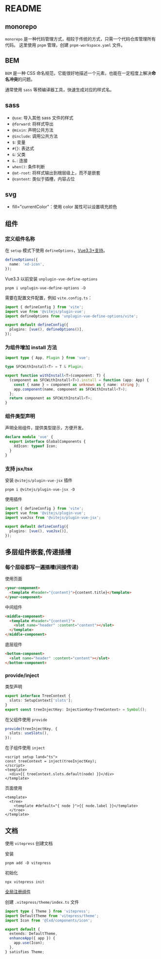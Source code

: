 # README

## monorepo

`monorepo` 是一种代码管理方式，相较于传统的方式，只需一个代码仓库管理所有代码。
这里使用 `pnpm` 管理，创建 `pnpm-workspace.yaml` 文件。

## BEM

`BEM` 是一种 CSS 命名规范，它能很好地描述一个元素，也能在一定程度上解决**命名冲突**的问题。

通常使用 `sass` 等预编译器工具，快速生成对应的样式名。

## sass

- `@use`: 导入其他 sass 文件的样式
- `@forward`: 将样式导出
- `@mixin`: 声明公共方法
- `@include`: 调用公共方法
- `$`: 变量
- `#{}`: 表达式
- `&`: 父类
- `&.`: 连接
- `when()`: 条件判断
- `@at-root`: 将样式输出到根层级上，而不是嵌套
- `@content`: 类似于插槽，内容占位

## svg

- fill="currentColor"：使用 color 属性可以设置填充颜色

## 组件

### 定义组件名称

在 `setup` 模式下使用 `defineOptions`，[Vue3.3+支持](https://cn.vuejs.org/api/sfc-script-setup.html#defineoptions)。

```ts
defineOptions({
  name: 'xd-icon',
});
```

Vue3.3 以前安装 `unplugin-vue-define-options`

```shell
pnpm i unplugin-vue-define-options -D
```

需要在配置文件配置，例如 `vite.config.ts`：

```ts
import { defineConfig } from 'vite';
import vue from '@vitejs/plugin-vue';
import defineOptions from 'unplugin-vue-define-options/vite';

export default defineConfig({
  plugins: [vue(), defineOptions()],
});
```

### 为组件增加 install 方法

```ts
import type { App, Plugin } from 'vue';

type SFCWithInstall<T> = T & Plugin;

export function withInstall<T>(component: T) {
  (component as SFCWithInstall<T>).install = function (app: App) {
    const { name } = component as unknown as { name: string };
    app.component(name, component as SFCWithInstall<T>);
  };
  return component as SFCWithInstall<T>;
}
```

### 组件类型声明

声明全局组件，提供类型提示，方便开发。

```ts
declare module 'vue' {
  export interface GlobalComponents {
    XdIcon: typeof Icon;
  }
}
```

### 支持 jsx/tsx

安装 `@vitejs/plugin-vue-jsx` 插件

```shell
pnpm i @vitejs/plugin-vue-jsx -D
```

使用插件

```ts
import { defineConfig } from 'vite';
import vue from '@vitejs/plugin-vue';
import vueJsx from '@vitejs/plugin-vue-jsx';

export default defineConfig({
  plugins: [vue(), vueJsx()],
});
```

## 多层组件嵌套,传递插槽

### 每个层级都写一遍插槽(间接传递)

使用页面

```html
<your-component>
  <template #header="{content}">{content.title}</template>
</your-component>
```

中间组件

```html
<middle-component>
  <template #header="{content}">
    <slot name="header" :content="content"></slot>
  </template>
</middle-component>
```

底层组件

```html
<bottom-component>
  <slot name="header" :content="content"></slot>
</bottom-component>
```

### provide/inject

类型声明

```ts
export interface TreeContext {
  slots: SetupContext['slots'];
}
export const treeInjectKey: InjectionKey<TreeContext> = Symbol();
```

在父组件使用 `provide`

```ts
provide(treeInjectKey, {
  slots: useSlots(),
});
```

在子组件使用 `inject`

```vue
<script setup land="ts">
const treeContext = inject(treeInjectKey);
</script>
<template>
  <div>{{ treeContext.slots.default(node) }}</div>
</template>
```

页面使用

```vue
<template>
  <tree>
    <template #default="{ node }">{{ node.label }}</template>
  </tree>
</template>
```

## 文档

使用 `vitepress` 创建文档

安装

```shell
pnpm add -D vitepress
```

初始化

```shell
npx vitepress init
```

[全局注册组件](https://vitepress.dev/zh/guide/extending-default-theme#registering-global-components)

创建 `.vitepress/theme/index.ts` 文件

```ts
import type { Theme } from 'vitepress';
import DefaultTheme from 'vitepress/theme';
import Icon from '@lxd/components/icon';

export default {
  extends: DefaultTheme,
  enhanceApp({ app }) {
    app.use(Icon);
  },
} satisfies Theme;
```
